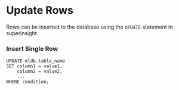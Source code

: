 # Update Rows

Rows can be inserted to the database using the `UPDATE` statement in superinsight.

### Insert Single Row
```
UPDATE mldb.table_name
SET column1 = value1,
    column2 = value2,
    ...
WHERE condition;
```
